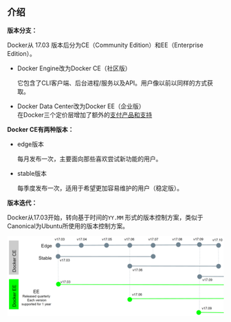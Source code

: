## 介绍

**版本分支：**

Docker从 17.03 版本后分为CE（Community Edition）和EE（Enterprise Edition）。

- Docker Engine改为Docker CE（社区版）

  它包含了CLI客户端、后台进程/服务以及API。用户像以前以同样的方式获取。 

- Docker Data Center改为Docker EE（企业版）  
 在Docker三个定价层增加了额外的[支付产品和支持](https://store.docker.com/search?offering=enterprise&type=edition) 



**Docker CE有两种版本：**

- edge版本

  每月发布一次，主要面向那些喜欢尝试新功能的用户。

- stable版本

  每季度发布一次，适用于希望更加容易维护的用户（稳定版）。



**版本迭代：**

Docker从17.03开始，转向基于时间的`YY.MM` 形式的版本控制方案，类似于Canonical为Ubuntu所使用的版本控制方案。 

![docker-版本迭代计划](assets/docker-版本迭代计划-1530860720738.png)

